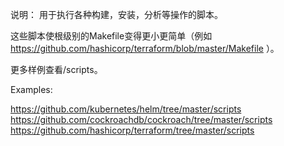 说明：
用于执行各种构建，安装，分析等操作的脚本。

这些脚本使根级别的Makefile变得更小更简单（例如 https://github.com/hashicorp/terraform/blob/master/Makefile ）。

更多样例查看/scripts。

Examples:

https://github.com/kubernetes/helm/tree/master/scripts
https://github.com/cockroachdb/cockroach/tree/master/scripts
https://github.com/hashicorp/terraform/tree/master/scripts